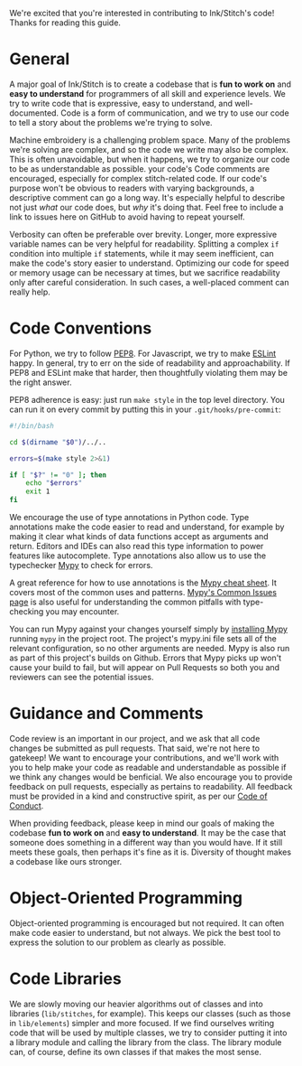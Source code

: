 We're excited that you're interested in contributing to Ink/Stitch's code!  Thanks for reading this guide.

General
=======

A major goal of Ink/Stitch is to create a codebase that is **fun to work on** and **easy to understand** for programmers of all skill and experience levels.  We try to write code that is expressive, easy to understand, and well-documented.  Code is a form of communication, and we try to use our code to tell a story about the problems we're trying to solve.

Machine embroidery is a challenging problem space.  Many of the problems we're solving are complex, and so the code we write may also be complex.  This is often unavoidable, but when it happens, we try to organize our code to be as understandable as possible.
your code's
Code comments are encouraged, especially for complex stitch-related code.  If our code's purpose won't be obvious to readers with varying backgrounds, a descriptive comment can go a long way.  It's especially helpful to describe not just _what_ our code does, but _why_ it's doing that.  Feel free to include a link to issues here on GitHub to avoid having to repeat yourself.

Verbosity can often be preferable over brevity.  Longer, more expressive variable names can be very helpful for readability.  Splitting a complex `if` condition into multiple `if` statements, while it may seem inefficient, can make the code's story easier to understand.  Optimizing our code for speed or memory usage can be necessary at times, but we sacrifice readability only after careful consideration.  In such cases, a well-placed comment can really help.

Code Conventions
================

For Python, we try to follow [PEP8](https://www.python.org/dev/peps/pep-0008/).  For Javascript, we try to make [ESLint](https://eslint.org) happy.  In general, try to err on the side of readability and approachability.  If PEP8 and ESLint make that harder, then thoughtfully violating them may be the right answer.

PEP8 adherence is easy: just run `make style` in the top level directory.  You can run it on every commit by putting this in your `.git/hooks/pre-commit`:

```bash
#!/bin/bash

cd $(dirname "$0")/../..

errors=$(make style 2>&1)

if [ "$?" != "0" ]; then
    echo "$errors"
    exit 1
fi
```

We encourage the use of type annotations in Python code. 
Type annotations make the code easier to read and understand, for example by making it clear what kinds of data functions accept as arguments and return.
Editors and IDEs can also read this type information to power features like autocomplete.
Type annotations also allow us to use the typechecker [Mypy](https://mypy.readthedocs.io/en/stable/#) to check for errors.

A great reference for how to use annotations is the [Mypy cheat sheet](https://mypy.readthedocs.io/en/stable/cheat_sheet_py3.html).
It covers most of the common uses and patterns.
[Mypy's Common Issues page](https://mypy.readthedocs.io/en/stable/common_issues.html) is also useful for understanding the common pitfalls with type-checking you may encounter.

You can run Mypy against your changes yourself simply by [installing Mypy](https://mypy.readthedocs.io/en/stable/getting_started.html#installing-and-running-mypy) running `mypy` in the project root.
The project's mypy.ini file sets all of the relevant configuration, so no other arguments are needed.
Mypy is also run as part of this project's builds on Github.
Errors that Mypy picks up won't cause your build to fail, but will appear on Pull Requests so both you and reviewers can see the potential issues.


Guidance and Comments
=====================

Code review is an important in our project, and we ask that all code changes be submitted as pull requests.  That said, we're not here to gatekeep!  We want to encourage your contributions, and we'll work with you to help make your code as readable and understandable as possible if we think any changes would be benficial.  We also encourage you to provide feedback on pull requests, especially as pertains to readability.  All feedback must be provided in a kind and constructive spirit, as per our [Code of Conduct](CODE_OF_CONDUCT.md).

When providing feedback, please keep in mind our goals of making the codebase **fun to work on** and **easy to understand**.  It may be the case that someone does something in a different way than you would have.  If it still meets these goals, then perhaps it's fine as it is.  Diversity of thought makes a codebase like ours stronger.

Object-Oriented Programming
===========================
Object-oriented programming is encouraged but not required.  It can often make code easier to understand, but not always.  We pick the best tool to express the solution to our problem as clearly as possible.

Code Libraries
==============
We are slowly moving our heavier algorithms out of classes and into libraries (`lib/stitches`, for example).  This keeps our classes (such as those in `lib/elements`) simpler and more focused.  If we find ourselves writing code that will be used by multiple classes, we try to consider putting it into a library module and calling the library from the class.  The library module can, of course, define its own classes if that makes the most sense.


